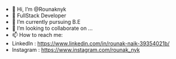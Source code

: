 - 👋 Hi, I’m @Rounaknyk
- 👀 FullStack Developer
- 🌱 I’m currently pursuing B.E
- 💞️ I’m looking to collaborate on ...
- 📫 How to reach me:
- LinkedIn : https://www.linkedin.com/in/rounak-naik-39354021b/
- Instagram : https://www.instagram.com/rounak_nyk

<!---
Rounaknyk/Rounaknyk is a ✨ special ✨ repository because its `README.md` (this file) appears on your GitHub profile.
You can click the Preview link to take a look at your changes.
--->
